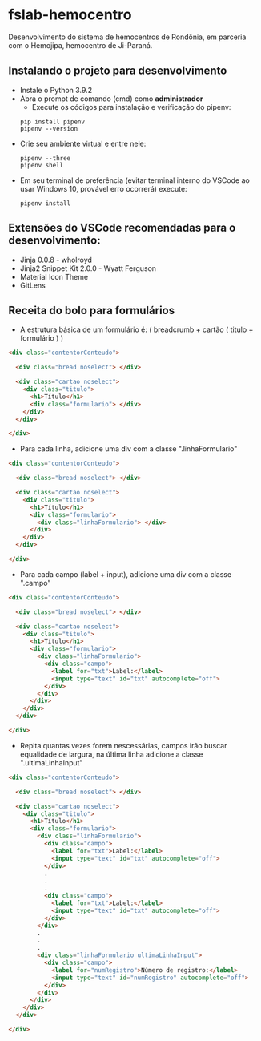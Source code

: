 # fslab-hemocentro
Desenvolvimento do sistema de hemocentros de Rondônia, em parceria com o Hemojipa, hemocentro de Ji-Paraná.

## Instalando o projeto para desenvolvimento
* Instale o Python 3.9.2
* Abra o prompt de comando (cmd) como **administrador**
  * Execute os códigos para instalação e verificação do pipenv:
  ```
  pip install pipenv
  pipenv --version
  ```
* Crie seu ambiente virtual e entre nele:
  ```
  pipenv --three
  pipenv shell
  ```
* Em seu terminal de preferência (evitar terminal interno do VSCode ao usar Windows 10, provável erro ocorrerá) execute:
  ```
  pipenv install
  ```

## Extensões do VSCode recomendadas para o desenvolvimento:
  * Jinja 0.0.8 - wholroyd
  * Jinja2 Snippet Kit 2.0.0 - Wyatt Ferguson
  * Material Icon Theme 
  * GitLens

## Receita do bolo para formulários
  * A estrutura básica de um formulário é: ( breadcrumb + cartão ( titulo + formulário ) )
  ```html
  <div class="contentorConteudo">

    <div class="bread noselect"> </div>

    <div class="cartao noselect"> 
      <div class="titulo">
        <h1>Título</h1>
        <div class="formulario"> </div>
      </div>
    </div>

  </div>
  ```
  * Para cada linha, adicione uma div com a classe ".linhaFormulario"
  ```html
  <div class="contentorConteudo">

    <div class="bread noselect"> </div>

    <div class="cartao noselect"> 
      <div class="titulo">
        <h1>Título</h1>
        <div class="formulario"> 
          <div class="linhaFormulario"> </div>
        </div>
      </div>
    </div>

  </div>
  ```
  * Para cada campo (label + input), adicione uma div com a classe ".campo"
  ```html
  <div class="contentorConteudo">

    <div class="bread noselect"> </div>

    <div class="cartao noselect"> 
      <div class="titulo">
        <h1>Título</h1>
        <div class="formulario"> 
          <div class="linhaFormulario"> 
            <div class="campo">
              <label for="txt">Label:</label>
              <input type="text" id="txt" autocomplete="off">
            </div>
          </div>
        </div>
      </div>
    </div>

  </div>
  ```
  * Repita quantas vezes forem nescessárias, campos irão buscar equalidade de largura, na última linha adicione a classe ".ultimaLinhaInput"
  ```html
  <div class="contentorConteudo">

    <div class="bread noselect"> </div>

    <div class="cartao noselect"> 
      <div class="titulo">
        <h1>Título</h1>
        <div class="formulario"> 
          <div class="linhaFormulario"> 
            <div class="campo">
              <label for="txt">Label:</label>
              <input type="text" id="txt" autocomplete="off">
            </div>
            .
            .
            .
            <div class="campo">
              <label for="txt">Label:</label>
              <input type="text" id="txt" autocomplete="off">
            </div>
          </div>
          .
          .
          .
          <div class="linhaFormulario ultimaLinhaInput"> 
            <div class="campo">
              <label for="numRegistro">Número de registro:</label>
              <input type="text" id="numRegistro" autocomplete="off">
            </div>
          </div>
        </div>
      </div>
    </div>

  </div>
  ```